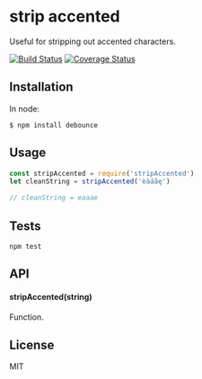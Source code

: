 
# strip accented

  Useful for stripping out accented characters.

[![Build Status](https://travis-ci.org/siegfriedgrimbeek/strip-accented.svg?branch=master)](https://travis-ci.org/siegfriedgrimbeek/strip-accented)
[![Coverage Status](https://coveralls.io/repos/github/siegfriedgrimbeek/strip-accented/badge.svg?branch=master)](https://coveralls.io/github/siegfriedgrimbeek/strip-accented?branch=master)

## Installation

  In node:

    $ npm install debounce

## Usage

```js
const stripAccented = require('stripAccented')
let cleanString = stripAccented('èàáâę')

// cleanString = eaaae

```

## Tests

  `npm test`


## API

#### stripAccented(string)


  Function.

## License

  MIT
